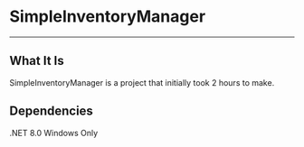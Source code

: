 # SimpleInventoryManager
________________________

## What It Is
SimpleInventoryManager is a project that initially took 2 hours to make.


## Dependencies
.NET 8.0
Windows Only
